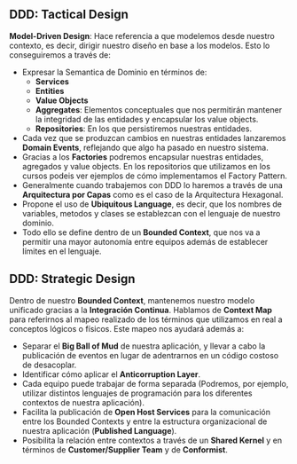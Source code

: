## DDD: Tactical Design

**Model-Driven Design**: Hace referencia a que modelemos desde nuestro contexto, es decir, dirigir nuestro diseño en base a los modelos. Esto lo conseguiremos a través de:
- Expresar la Semantica de Dominio en términos de:
  - **Services**
  - **Entities**
  - **Value Objects**
  - **Aggregates**: Elementos conceptuales que nos permitirán mantener la integridad de las entidades y encapsular los value objects.
  - **Repositories**: En los que persistiremos nuestras entidades.
- Cada vez que se produzcan cambios en nuestras entidades lanzaremos **Domain Events**, reflejando que algo ha pasado en nuestro sistema.
- Gracias a los **Factories** podremos encapsular nuestras entidades, agregados y value objects. En los repositorios que utilizamos en los cursos podeis ver ejemplos de cómo implementamos el Factory Pattern.
- Generalmente cuando trabajemos con DDD lo haremos a través de una **Arquitectura por Capas** como es el caso de la Arquitectura Hexagonal.
- Propone el uso de **Ubiquitous Language**, es decir, que los nombres de variables, metodos y clases se establezcan con el lenguaje de nuestro dominio.
- Todo ello se define dentro de un **Bounded Context**, que nos va a permitir una mayor autonomía entre equipos además de establecer límites en el lenguaje.

## DDD: Strategic Design

Dentro de nuestro **Bounded Context**, mantenemos nuestro modelo unificado gracias a la **Integración Continua**. Hablamos de **Context Map** para referirnos al mapeo realizado de los términos que utilizamos en real a conceptos lógicos o físicos. Este mapeo nos ayudará además a:
- Separar el **Big Ball of Mud** de nuestra aplicación, y llevar a cabo la publicación de eventos en lugar de adentrarnos en un código costoso de desacoplar.
- Identificar cómo aplicar el **Anticorruption Layer**.
- Cada equipo puede trabajar de forma separada (Podremos, por ejemplo, utilizar distintos lenguajes de programación para los diferentes contextos de nuestra aplicación).
- Facilita la publicación de **Open Host Services** para la comunicación entre los Bounded Contexts y entre la estructura organizacional de nuestra aplicación (**Published Language**).
- Posibilita la relación entre contextos a través de un **Shared Kernel** y en términos de **Customer/Supplier Team** y de **Conformist**.